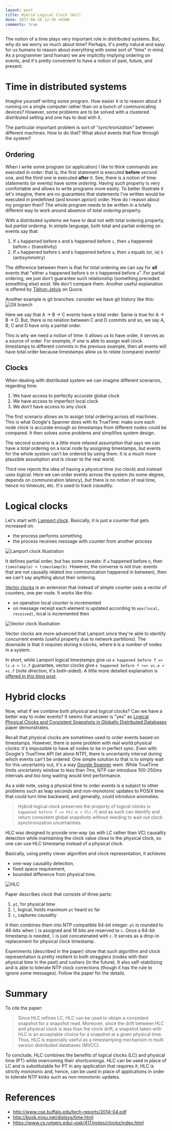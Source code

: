 ```yaml
---
layout: post
title: Hybrid Logical Clock (HLC)
date: 2017-06-26 12:30 +0300
comments: true
---
```


The notion of a time plays very important role in distributed systems. But, why do we worry so much about time? Perhaps, it's pretty natural and easy for us humans to reason about everything with some sort of "time" in mind. As a programmer (and human) we are implicitly implying ordering on events, and it's pretty convenient to have a notion of past, future, and present.

# Time in distributed systems

Imagine yourself writing some program. How easier it is to reason about it running on a single computer rather than on a bunch of communicating devices? However, some problems are to be solved with a clustered distributed setting and one has to deal with it.

The particular important problem is sort of _"synchronization"_ between different machines. How to do that? What about events that flow through the system?

## Ordering

When I write some program (or application) I like to think commands are executed in order: that is, the first statement is executed **before** second one, and the third one is executed **after** it. See, there is a notion of time: statements (or events) have some _ordering_. Having such property is very comfortable and allows to write programs more easily. To better illustrate it let's imagine, there are no guarantees that statements I've written would be executed in predefined (and known apriori) order. How do I reason about my program then? The whole program needs to be written in a totally different way to work around absence of _total ordering_ property.

With a distributed systems we have to deal not with total ordering property, but _partial ordering_. In simple language, both total and partial ordering on events say that:
 1. If `a` happened before `b` and `b` happened before `c`, then `a` happened before `c` (transitivity)
 1. If `a` happened before `b` and `b` happened before `a`, then `a` equals (or, is) `b` (antisymmetry)

The difference between them is that for total ordering we can say for **all** events that "either `a` happened before `b` or `b` happened before `a`". For partial ordering, we just don't guarantee such relationship (something preceded something else) exist. We don't compare them. Another useful explanation is offered by [Tikhon Jelvis](https://www.quora.com/How-can-you-explain-partial-order-and-total-order-in-simple-terms) on Quora.

Another example is git branches: consider we have git history like this:
![Git branch]({{site.url}}/assets/hlc/git_branch.png)

Here we say that A -> B -> C events have a total order. Same is true for A -> B -> D. But, there is no relation between C and D commits and so, we say A, B, C and D have only a partial order.

This is why we need a notion of time: it allows us to have order, it serves as a source of order. For example, if one is able to assign wall clock timestamps to different commits in the previous example, then all events will have total order because timestamps allow us to relate (compare) events!

## Clocks

When dealing with distributed system we can imagine different scenarios, regarding time:
 1. We have access to perfectly accurate global clock
 1. We have access to imperfect local clock
 1. We don't have access to any clock

The first scenario allows as to assign total ordering across _all_ machines. This is what Google's Spanner does with its TrueTime: make sure each node clock is accurate enough so timestamps from different nodes could be compared. It then solves some problems and simplifies system design.

The second scenario is a little more relaxed assumption that says we can have a total ordering on a local node by assigning timestamps, but events for the whole system can't be ordered by using them. It is a much more plausible assumption and is closer to the real world.

Third one rejects the idea of having a _physical_ time (no clock) and instead uses _logical_. Here we can order events across the system (to some degree, depends on communication latency), but there is no notion of real time, hence no timeouts, etc. It's used to track _causality_.

# Logical clocks

Let's start with [Lamport clock](https://en.wikipedia.org/wiki/Lamport_timestamps). Basically, it is just a counter that gets increased on:
 * the process performs something
 * the process receives message with counter from another process

![Lamport clock illustration](https://www.cs.rutgers.edu/~pxk/417/notes/clocks/images/clocks-lamport.png)

It defines partial order, but has some caveats: if `a` happened before `b`, then `timestamp(a) < timestamp(b)`. However, the converse is not true: events that are not causally related (no communication happened in between), then we can't say anything about their ordering.

[Vector clocks](https://en.wikipedia.org/wiki/Vector_clock) is an extension that instead of simple counter uses a vector of counters, one per node. It works like this:
 * on operation local counter is incremented
 * on message receipt each element is updated according to `max(local, received)`, local is incremented then

![Vector clock illustration](https://www.cs.rutgers.edu/~pxk/rutgers/notes/clocks/images/clocks-vector.png)

Vector clocks are more advanced that Lamport since they're able to identify concurrent events (useful property due to network partitions). The downside is that it requires storing `N` clocks, where `N` is a number of nodes in a system.

In short, while Lamport logical timestamps give us `e happened before f => lc.e < lc.f` guarantee, vector clocks give `e happened before f <=> vc.e < vc.f` (note direction, it's both-sided). A little more detailed explanation is [offered in this blog post](https://8thlight.com/blog/rylan-dirksen/2013/10/04/synchronization-in-a-distributed-system.html).

# Hybrid clocks

Now, what if we combine both _physical_ and _logical_ clocks? Can we have a better way to order events? It seems that answer is "yes" as [Logical Physical Clocks and Consistent Snapshots in Globally Distributed Databases](http://www.cse.buffalo.edu/tech-reports/2014-04.pdf) paper demonstrates.

Recall that physical clocks are sometimes used to order events based on timestamps. However, there is some problem with real world physical clocks: it's impossible to have all nodes to be in perfect sync. Even with Google's TrueTime API (let alone NTP), there is uncertainty interval during which events can't be ordered. One simple solution to that is to simply wait for this uncertainty out, it's a way [Google Spanner](https://en.wikipedia.org/wiki/Spanner_(database)) went. While TrueTime limits uncertainty window to less than 7ms, NTP can introduce 100-250ms intervals and too long waiting would limit performance.

As a side note, using a physical time to order events is a subject to other problems such as leap seconds and non-monotonic updates to POSIX time that could turn time backward, and generally, could introduce anomalies.

> Hybrid logical clock preserves the property of logical clocks (`e happened before f => hlc.e < hlc.f`) and as such can identify and return consistent global snapshots without needing to wait out clock synchronization uncertainties.

HLC was designed to provide one-way (as with LC rather than VC) causality detection while maintaining the clock value close to the physical clock, so one can use HLC timestamp instead of a physical clock.

Basically, using pretty clever algorithm and clock representation, it achieves
 * one-way causality detection,
 * fixed space requirement,
 * bounded difference from physical time.

![HLC]({{site.url}}/assets/hlc/2017-06-26-110414_405x310_scrot.png)

Paper describes clock that consists of three parts:
 1. `pt`, for physical time
 1. `l`, logical, holds maximum `pt` heard so far
 1. `c`, captures causality

It then combines them into NTP compatible 64-bit integer: `pt` is rounded to 48-bits when `l` is assigned and 16 bits are reserved to `c`. Once a 64-bit timestamp is needed, `l` is just concatenated with `c`. It serves as a drop-in replacement for physical clock timestamp.

Experiments (described in the paper) show that such algorithm and clock representation is pretty resilient to both stragglers (nodes with their physical time in the past) and rushers (in the future). It also self-stabilizing and is able to tolerate NTP clock corrections (though it has the rule to ignore some messages). Follow the paper for the details.

# Summary

To cite the paper:
> Since HLC refines LC, HLC can be used to obtain a consistent snapshot for a snapshot read. Moreover, since the drift between HLC and physical clock is less than the clock drift, a snapshot taken with HLC is an acceptable choice for a snapshot at a given physical time. Thus, HLC is especially useful as a timestamping mechanism in multi version distributed databases (MVCC).

To conclude, HLC combines the benefits of logical clocks (LC) and physical time (PT) while overcoming their shortcomings. HLC can be used in place of LC and is substitutable for PT in any application that requires it. HLC is strictly monotonic and, hence, can be used in place of applications in order to tolerate NTP kinks such as non-monotonic updates.

# References

 * <http://www.cse.buffalo.edu/tech-reports/2014-04.pdf>
 * <http://book.mixu.net/distsys/time.html>
 * <https://www.cs.rutgers.edu/~pxk/417/notes/clocks/index.html>

